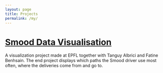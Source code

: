 ```yaml
---
layout: page
title: Projects
permalink: /my/
---
```



# [Smood Data Visualisation](https://tgyal.github.io/dataviz-smood/)
A visualization project made at EPFL together with Tanguy Albrici and Fatine Benhsain. The end project displays which paths the Smood driver use most often, where the deliveries come from and go to.

